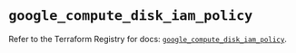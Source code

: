 # `google_compute_disk_iam_policy`

Refer to the Terraform Registry for docs: [`google_compute_disk_iam_policy`](https://registry.terraform.io/providers/hashicorp/google/6.33.0/docs/resources/compute_disk_iam_policy).
